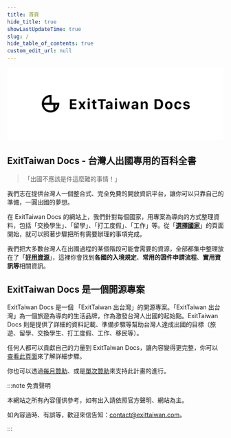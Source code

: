 ```yaml
---
title: 首頁
hide_title: true
showLastUpdateTime: true
slug: /
hide_table_of_contents: true
custom_edit_url: null
---
```


![](docs-banner-homepage.webp)

## ExitTaiwan Docs - 台灣人出國專用的百科全書

> 「出國不應該是件這麼難的事情！」

我們志在提供台灣人一個整合式、完全免費的開放資訊平台，讓你可以只靠自己的準備，一圓出國的夢想。

在 ExitTaiwan Docs 的網站上，我們針對每個國家，用專案為導向的方式整理資料，包括「交換學生」、「留學」、「打工度假」、「工作」等。從「[**選擇國家**](/選擇國家)」的頁面開始，就可以照著步驟把所有需要辦理的事項完成。

我們把大多數台灣人在出國過程的某個階段可能會需要的資源，全部都集中整理放在了「[**好用資源**](/好用資源)」，這裡你會找到**各國的入境規定**、**常用的證件申請流程**、**實用資訊等**相關資訊。

## ExitTaiwan Docs 是一個開源專案

ExitTaiwan Docs 是一個 「ExitTaiwan 出台灣」的開源專案。「ExitTaiwan 出台灣」為一個旅遊為導向的生活品牌，作為激發台灣人出國的起始點。ExitTaiwan Docs 則是提供了詳細的資料記載、準備步驟等幫助台灣人達成出國的目標（旅遊、留學、交換學生、打工度假、工作、移民等）。

任何人都可以貢獻自己的力量到 ExitTaiwan Docs，讓內容變得更完整，你可以[查看此頁面](https://github.com/xdavidchen/docs-exittaiwan/blob/main/README.md)來了解詳細步驟。

你也可以透過[每月贊助](https://exittaiwan.gumroad.com/l/membership)、或是[單次贊助](https://exittaiwan.gumroad.com/coffee)來支持此計畫的進行。

:::note 免責聲明

本網站之所有內容僅供參考，如有出入請依照官方聲明、網站為主。

如內容過時、有誤等，歡迎來信告知：contact@exittaiwan.com。

:::
